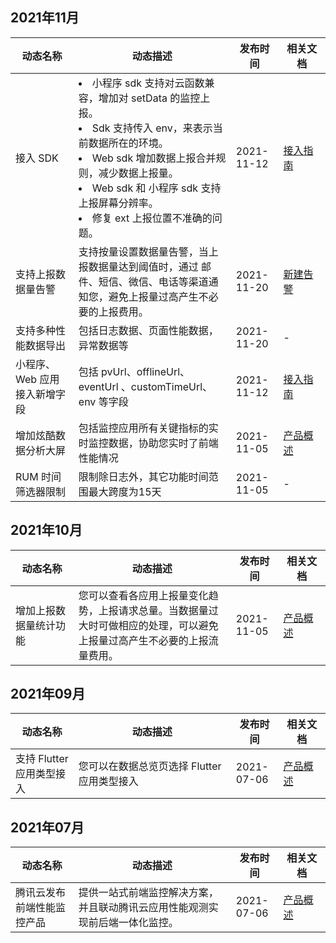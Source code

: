 ## 2021年11月
<table >
<thead>
<tr>
<th width="20%">动态名称</th>
<th width="50%">动态描述</th>
 <th width="15%">发布时间</th>  
<th width="15%">相关文档</th>
</tr>
</thead>
<tbody>
<tr>
<td>接入 SDK</td>
<td ><li>小程序 sdk 支持对云函数兼容，增加对 setData 的监控上报。</li>
<li>Sdk 支持传入 env，来表示当前数据所在的环境。</li>
<li>Web sdk 增加数据上报合并规则，减少数据上报量。</li>
<li> Web sdk 和 小程序 sdk 支持上报屏幕分辨率。</li>
<li> 修复 ext 上报位置不准确的问题。</li></td>
 <td>2021-11-12</td> 
<td><a href="https://cloud.tencent.com/document/product/1464/58548">接入指南</a></td>
</tr>
<tr>
<td>支持上报数据量告警</td>
<td >支持按量设置数据量告警，当上报数据量达到阈值时，通过
邮件、短信、微信、电话等渠道通知您，避免上报量过高产生不必要的上报费用。</td>
 <td>2021-11-20</td> 
<td><a href="https://cloud.tencent.com/document/product/1464/59263">新建告警</a></td>
</tr>
<tr>
<td>支持多种性能数据导出</td>
<td >包括日志数据、页面性能数据，异常数据等 </td>
 <td>2021-11-20</td> 
<td>-</td>
</tr>
<tr>
<td>小程序、Web 应用接入新增字段</td>
<td >包括 pvUrl、offlineUrl、eventUrl 、customTimeUrl、env 等字段</td>
 <td>2021-11-12</td> 
<td><a href="https://cloud.tencent.com/document/product/1464/58548">接入指南</a></td>
</tr>
<tr>
<td>增加炫酷数据分析大屏</td>
<td >包括监控应用所有关键指标的实时监控数据，协助您实时了前端性能情况</td>
 <td>2021-11-05</td> 
<td><a href="https://cloud.tencent.com/document/product/1464/58130">产品概述</a></td>
</tr>
<tr>
<td>RUM 时间筛选器限制</td>
<td >限制除日志外，其它功能时间范围最大跨度为15天</td>
 <td>2021-11-05</td> 
<td>-</td>
</tr>
</tbody></table>

## 2021年10月
<table >
<thead>
<tr>
<th width="20%">动态名称</th>
<th width="50%">动态描述</th>
 <th width="15%">发布时间</th>  
<th width="15%">相关文档</th>
</tr>
</thead>
<tbody><tr>
<td>增加上报数据量统计功能</td>
<td >您可以查看各应用上报量变化趋势，上报请求总量。当数据量过大时可做相应的处理，可以避免上报量过高产生不必要的上报流量费用。</td>
 <td>2021-11-05</td> 
<td><a href="https://cloud.tencent.com/document/product/1464/58130">产品概述</a></td>
</tr>
</tbody></table>


## 2021年09月
<table >
<thead>
<tr>
<th width="20%">动态名称</th>
<th width="50%">动态描述</th>
 <th width="15%">发布时间</th>  
<th width="15%">相关文档</th>
</tr>
</thead>
<tbody><tr>
<td>支持 Flutter 应用类型接入</td>
<td >您可以在数据总览页选择 Flutter 应用类型接入</td>
 <td>2021-07-06</td> 
<td><a href="https://cloud.tencent.com/document/product/1464/58130">产品概述</a></td>
</tr>
</tbody></table>


## 2021年07月

<table >
<thead>
<tr>
<th width="20%">动态名称</th>
<th width="50%">动态描述</th>
 <th width="15%">发布时间</th>  
<th width="15%">相关文档</th>
</tr>
</thead>
<tbody><tr>
<td>腾讯云发布前端性能监控产品</td>
<td >提供一站式前端监控解决方案，并且联动腾讯云应用性能观测实现前后端一体化监控。</td>
 <td>2021-07-06</td> 
<td><a href="https://cloud.tencent.com/document/product/1464/58130">产品概述</a></td>
</tr>
</tbody></table>
